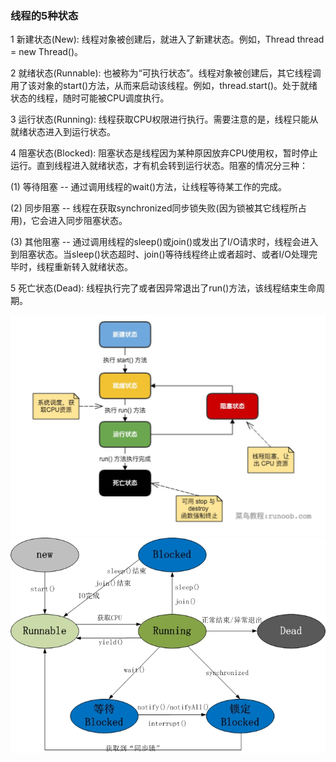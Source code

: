 ### 线程的5种状态
1 新建状态(New): 线程对象被创建后，就进入了新建状态。例如，Thread thread = new Thread()。

2 就绪状态(Runnable): 也被称为“可执行状态”。线程对象被创建后，其它线程调用了该对象的start()方法，从而来启动该线程。例如，thread.start()。处于就绪状态的线程，随时可能被CPU调度执行。

3 运行状态(Running): 线程获取CPU权限进行执行。需要注意的是，线程只能从就绪状态进入到运行状态。

4 阻塞状态(Blocked): 阻塞状态是线程因为某种原因放弃CPU使用权，暂时停止运行。直到线程进入就绪状态，才有机会转到运行状态。阻塞的情况分三种：

 (1) 等待阻塞 -- 通过调用线程的wait()方法，让线程等待某工作的完成。
 
 (2) 同步阻塞 -- 线程在获取synchronized同步锁失败(因为锁被其它线程所占用)，它会进入同步阻塞状态。
 
 (3) 其他阻塞 -- 通过调用线程的sleep()或join()或发出了I/O请求时，线程会进入到阻塞状态。当sleep()状态超时、join()等待线程终止或者超时、或者I/O处理完毕时，线程重新转入就绪状态。
 
5 死亡状态(Dead): 线程执行完了或者因异常退出了run()方法，该线程结束生命周期。

<div align="center">
<img src="https://github.com/malele4th/Java_runoob/blob/master/thread/picture/java-thread.jpg" />  
</div>

<div align="center">
<img src="https://github.com/malele4th/Java_runoob/blob/master/thread/picture/java-thread2.jpg" />  
</div>
